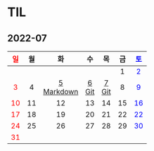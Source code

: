 # TIL

## 2022-07
| <span style="color: red">일</span> |  월  |                       화                        |            수             |             목             |  금  | <span style="color: blue">토</span> |
| :--------------------------------: | :--: | :---------------------------------------------: | :-----------------------: | :------------------------: | :--: | :---------------------------------: |
|                                    |      |                                                 |                           |                            |  1   | <span style="color: blue">2</span>  |
| <span style="color: red">3</span>  |  4   | [5<br/>Markdown](./Markdown/마크다운%20문법.md) | [6<br/>Git](./Git/Git.md) | [7<br/>Git](./Git/Git2.md) |  8   | <span style="color: blue">9</span>  |
| <span style="color: red">10</span> |  11  |                       12                        |            13             |             14             |  15  | <span style="color: blue">16</span> |
| <span style="color: red">17</span> |  18  |                       19                        |            20             |             21             |  22  | <span style="color: blue">22</span> |
| <span style="color: red">24</span> |  25  |                       26                        |            27             |             28             |  29  | <span style="color: blue">30</span> |
| <span style="color: red">31</span> |      |                                                 |                           |                            |      |                                     |

